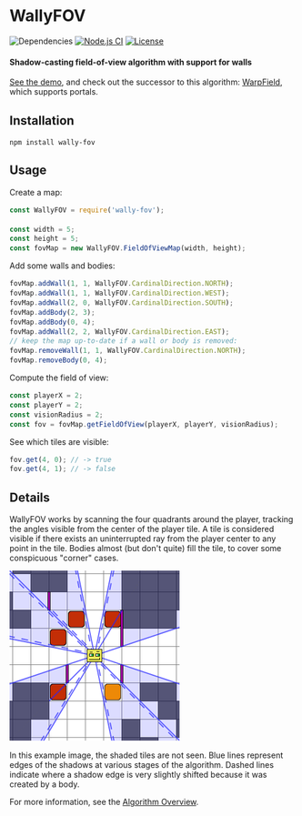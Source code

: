 # WallyFOV

![Dependencies](https://img.shields.io/badge/dependencies-1-green.svg)
[![Node.js CI](https://github.com/sbj42/wally-fov/workflows/Node.js%20CI/badge.svg)](https://github.com/sbj42/wally-fov/actions?query=workflow%3A%22Node.js+CI%22)
[![License](https://img.shields.io/github/license/sbj42/wally-fov.svg)](https://github.com/sbj42/wally-fov)

#### Shadow-casting field-of-view algorithm with support for walls

[See the demo](https://sbj42.github.io/projects/wally-fov-demo/www/), and check out the successor to this algorithm: [WarpField](https://github.com/sbj42/warp-field), which supports portals.

## Installation

~~~
npm install wally-fov
~~~

## Usage

Create a map:
```js
const WallyFOV = require('wally-fov');

const width = 5;
const height = 5;
const fovMap = new WallyFOV.FieldOfViewMap(width, height);
```

Add some walls and bodies:
```js
fovMap.addWall(1, 1, WallyFOV.CardinalDirection.NORTH);
fovMap.addWall(1, 1, WallyFOV.CardinalDirection.WEST);
fovMap.addWall(2, 0, WallyFOV.CardinalDirection.SOUTH);
fovMap.addBody(2, 3);
fovMap.addBody(0, 4);
fovMap.addWall(2, 2, WallyFOV.CardinalDirection.EAST);
// keep the map up-to-date if a wall or body is removed:
fovMap.removeWall(1, 1, WallyFOV.CardinalDirection.NORTH);
fovMap.removeBody(0, 4);
```

Compute the field of view:
```js
const playerX = 2;
const playerY = 2;
const visionRadius = 2;
const fov = fovMap.getFieldOfView(playerX, playerY, visionRadius);
```

See which tiles are visible:
```js
fov.get(4, 0); // -> true
fov.get(4, 1); // -> false
```

## Details

WallyFOV works by scanning the four quadrants around the player, tracking the angles visible from the center of the player tile.  A tile is considered visible if there exists an uninterrupted ray from the player center to any point in the tile.  Bodies almost (but don't quite) fill the tile, to cover some conspicuous "corner" cases.

![Example Image](https://raw.githubusercontent.com/sbj42/wally-fov/master/img/example4.png)

In this example image, the shaded tiles are not seen.  Blue lines represent edges of the shadows at various stages of the algorithm.  Dashed lines indicate where a shadow edge is very slightly shifted because it was created by a body.

For more information, see the [Algorithm Overview](https://github.com/sbj42/wally-fov/wiki/Algorithm-Overview).
